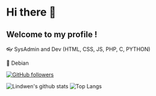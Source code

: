 # Hi there 👋
## Welcome to my profile !

👓 SysAdmin and Dev (HTML, CSS, JS, PHP, C, PYTHON)

💜 Debian

[![GitHub followers](https://img.shields.io/github/followers/Lindwen?label=Follow&color=blueviolet&style=flat-square&logo=GitHub)](https://github.com/Lindwen/?tab=follow)


![Lindwen's github stats](https://github-readme-stats.vercel.app/api?username=Lindwen&show_icons=true&hide_border=true&theme=onedark&cache_seconds=1800&include_all_commits=true&count_private=true&line_height=20px) 
![Top Langs](https://github-readme-stats.vercel.app/api/top-langs/?username=Lindwen&layout=compact&theme=onedark&cache_seconds=1800&langs_count=10&hide_border=true)
